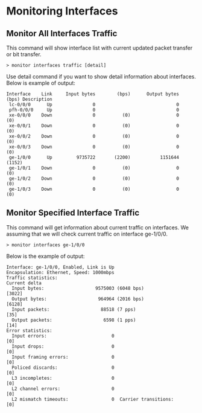 
# Monitoring Interfaces

## Monitor All Interfaces Traffic

This command will show interface list with current updated packet transfer or bit transfer.

```shell
> monitor interfaces traffic [detail]
```

Use detail command if you want to show detail information about interfaces. Below is example of output:

```shell
Interface    Link     Input bytes        (bps)      Output bytes        (bps) Description
 lc-0/0/0      Up               0                              0
 pfh-0/0/0     Up               0                              0
 xe-0/0/0    Down               0          (0)                 0          (0)
 xe-0/0/1    Down               0          (0)                 0          (0)
 xe-0/0/2    Down               0          (0)                 0          (0)
 xe-0/0/3    Down               0          (0)                 0          (0)
 ge-1/0/0      Up         9735722       (2200)           1151644       (1152)
 ge-1/0/1    Down               0          (0)                 0          (0)
 ge-1/0/2    Down               0          (0)                 0          (0)
 ge-1/0/3    Down               0          (0)                 0          (0)
```

## Monitor Specified Interface Traffic

This command will get information about current traffic on interfaces. We assuming that we will check current traffic on interface ge-1/0/0.

```shell
> monitor interfaces ge-1/0/0
```

Below is the example of output:

```shell
Interface: ge-1/0/0, Enabled, Link is Up
Encapsulation: Ethernet, Speed: 1000mbps
Traffic statistics:                                              Current delta
  Input bytes:                   9575003 (6048 bps)                     [3022]
  Output bytes:                   964964 (2016 bps)                     [6128]
  Input packets:                   88518 (7 pps)                          [35]
  Output packets:                   6598 (1 pps)                          [14]
Error statistics:
  Input errors:                        0                                   [0]
  Input drops:                         0                                   [0]
  Input framing errors:                0                                   [0]
  Policed discards:                    0                                   [0]
  L3 incompletes:                      0                                   [0]
  L2 channel errors:                   0                                   [0]
  L2 mismatch timeouts:                0  Carrier transitions:             [0]
```
